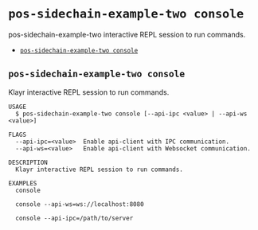 # `pos-sidechain-example-two console`

pos-sidechain-example-two interactive REPL session to run commands.

- [`pos-sidechain-example-two console`](#pos-sidechain-example-two-console)

## `pos-sidechain-example-two console`

Klayr interactive REPL session to run commands.

```
USAGE
  $ pos-sidechain-example-two console [--api-ipc <value> | --api-ws <value>]

FLAGS
  --api-ipc=<value>  Enable api-client with IPC communication.
  --api-ws=<value>   Enable api-client with Websocket communication.

DESCRIPTION
  Klayr interactive REPL session to run commands.

EXAMPLES
  console

  console --api-ws=ws://localhost:8080

  console --api-ipc=/path/to/server
```

